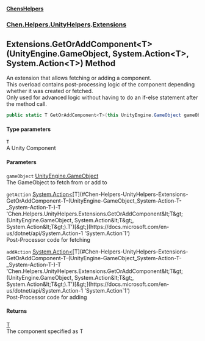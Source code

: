 
#### [ChensHelpers](./index 'index')

### [Chen.Helpers.UnityHelpers](./Chen-Helpers-UnityHelpers 'Chen.Helpers.UnityHelpers').[Extensions](./Chen-Helpers-UnityHelpers-Extensions 'Chen.Helpers.UnityHelpers.Extensions')

## Extensions.GetOrAddComponent&lt;T&gt;(UnityEngine.GameObject, System.Action&lt;T&gt;, System.Action&lt;T&gt;) Method
An extension that allows fetching or adding a component.  
This overload contains post-processing logic of the component depending whether it was created or fetched.  
Only used for advanced logic without having to do an if-else statement after the method call.  
```csharp
public static T GetOrAddComponent<T>(this UnityEngine.GameObject gameObject, System.Action<T> getAction, System.Action<T> addAction);
```

#### Type parameters
<a name='Chen-Helpers-UnityHelpers-Extensions-GetOrAddComponent-T-(UnityEngine-GameObject_System-Action-T-_System-Action-T-)-T'></a>
`T`  
A Unity Component  
  

#### Parameters
<a name='Chen-Helpers-UnityHelpers-Extensions-GetOrAddComponent-T-(UnityEngine-GameObject_System-Action-T-_System-Action-T-)-gameObject'></a>
`gameObject` [UnityEngine.GameObject](https://docs.microsoft.com/en-us/dotnet/api/UnityEngine.GameObject 'UnityEngine.GameObject')  
The GameObject to fetch from or add to  
  
<a name='Chen-Helpers-UnityHelpers-Extensions-GetOrAddComponent-T-(UnityEngine-GameObject_System-Action-T-_System-Action-T-)-getAction'></a>
`getAction` [System.Action&lt;](https://docs.microsoft.com/en-us/dotnet/api/System.Action-1 'System.Action`1')[T](#Chen-Helpers-UnityHelpers-Extensions-GetOrAddComponent-T-(UnityEngine-GameObject_System-Action-T-_System-Action-T-)-T 'Chen.Helpers.UnityHelpers.Extensions.GetOrAddComponent&lt;T&gt;(UnityEngine.GameObject, System.Action&lt;T&gt;, System.Action&lt;T&gt;).T')[&gt;](https://docs.microsoft.com/en-us/dotnet/api/System.Action-1 'System.Action`1')  
Post-Processor code for fetching  
  
<a name='Chen-Helpers-UnityHelpers-Extensions-GetOrAddComponent-T-(UnityEngine-GameObject_System-Action-T-_System-Action-T-)-addAction'></a>
`addAction` [System.Action&lt;](https://docs.microsoft.com/en-us/dotnet/api/System.Action-1 'System.Action`1')[T](#Chen-Helpers-UnityHelpers-Extensions-GetOrAddComponent-T-(UnityEngine-GameObject_System-Action-T-_System-Action-T-)-T 'Chen.Helpers.UnityHelpers.Extensions.GetOrAddComponent&lt;T&gt;(UnityEngine.GameObject, System.Action&lt;T&gt;, System.Action&lt;T&gt;).T')[&gt;](https://docs.microsoft.com/en-us/dotnet/api/System.Action-1 'System.Action`1')  
Post-Processor code for adding  
  

#### Returns
[T](#Chen-Helpers-UnityHelpers-Extensions-GetOrAddComponent-T-(UnityEngine-GameObject_System-Action-T-_System-Action-T-)-T 'Chen.Helpers.UnityHelpers.Extensions.GetOrAddComponent&lt;T&gt;(UnityEngine.GameObject, System.Action&lt;T&gt;, System.Action&lt;T&gt;).T')  
The component specified as T  
